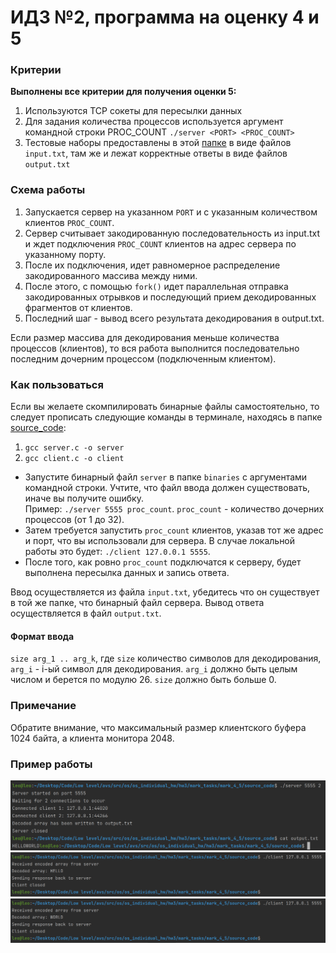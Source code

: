 # ИДЗ №2, программа на оценку 4 и 5

### Критерии
**Выполнены все критерии для получения оценки 5:**
1) Используются TCP сокеты для пересылки данных
2) Для задания количества процессов используется аргумент командной строки PROC_COUNT `./server <PORT> <PROC_COUNT>`
3) Тестовые наборы предоставлены в этой [папке](tests) в виде файлов `input.txt`, там же и лежат корректные ответы в виде файлов `output.txt`

### Схема работы
1) Запускается сервер на указанном `PORT` и с указанным количеством клиентов `PROC_COUNT`. 
2) Сервер считывает закодированную последовательность из input.txt и ждет подключения `PROC_COUNT` клиентов на адрес сервера по указанному порту. 
3) После их подключения, идет равномерное распределение закодированного массива между ними. 
4) После этого, с помощью `fork()` идет параллельная отправка закодированных отрывков и последующий прием декодированных фрагментов от клиентов. 
5) Последний шаг - вывод всего результата декодирования в output.txt.

Если размер массива для декодирования меньше количества процессов (клиентов), то вся работа выполнится последовательно последним дочерним процессом (подключенным клиентом).

### Как пользоваться
Если вы желаете скомпилировать бинарные файлы самостоятельно, то следует прописать следующие команды в терминале, находясь в папке [source_code](source_code):
1) `gcc server.c -o server`
2) `gcc client.c -o client`

- Запустите бинарный файл `server` в папке `binaries` с аргументами командной строки. Учтите, что файл ввода должен существовать, иначе вы получите ошибку.\
Пример: `./server 5555 proc_count`. `proc_count` - количество дочерних процессов (от 1 до 32).
- Затем требуется запустить `proc_count` клиентов, указав тот же адрес и порт, что вы использовали для сервера.
В случае локальной работы это будет: `./client 127.0.0.1 5555`.
- После того, как ровно `proc_count` подключатся к серверу, будет выполнена пересылка данных и запись ответа.

Ввод осуществляется из файла `input.txt`, убедитесь что он существует в той же папке, что бинарный файл сервера. Вывод ответа осуществляется в файл `output.txt`.

#### Формат ввода
`size arg_1 .. arg_k`, где `size` количество символов для декодирования, `arg_i` - i-ый символ для декодирования. `arg_i` должно быть целым числом и берется по модулю 26. `size` должно быть больше 0. 

### Примечание
Обратите внимание, что максимальный размер клиентского буфера 1024 байта, а клиента монитора 2048.

### Пример работы
![Сервер](img.png)
![Клиент 1](img_1.png)
![Клиент 2](img_2.png)